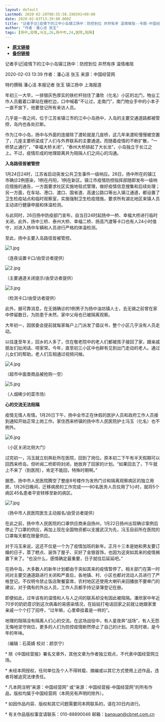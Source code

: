 ```yaml
---
layout: default
Lastmod: 2020-02-28T08:55:58.190391+00:00
date: 2020-02-03T13:39:00.000Z
title: "记者手记|疫情下的江中小岛镇江扬中：防控到位 井然有序 温情难阻--专题-中国经营网"
author: "作者：潘心洁 张玉"
tags: [扬中,疫情,冯玉,26,扬中市,24,医院,阻隔]
---
```


* [**原文链接**](http://www.cb.com.cn/index/show/special/cv/cv13415503100/p/s.html)
* [**备份链接**](https://web.archive.org/web/20200211142247/http://www.cb.com.cn/index/show/special/cv/cv13415503100/p/s.html)


记者手记|疫情下的江中小岛镇江扬中：防控到位 井然有序 温情难阻

2020-02-03 13:39 作者：潘心洁 张玉 来源：中国经营网

特约撰稿 潘心洁 本报记者 张玉 镇江扬中 上海报道

年初三一大早，一排银灰色厚实的铁栏杆挡住了潘欣（化名）小区的北门，物业工作人员戴着口罩站在栅栏边，口中喊着“不让过，走南门”，南门物业手中的小本子一直不放下，他要登记所有来访人员。

几乎是一夜之间，位于江苏省镇江市的江中小岛扬中，入岛的主要交通道路都被管控，岛内也各处拦断。

作为江中小岛，扬中与外面的连接除了渡轮就是几座桥，这几年来渡轮慢慢被空置了，几座主要桥梁成了人们与外界联系的主要通道。而随着疫情的不断扩散，“一桥禁止通行”，“幸福大桥关闭”，“泰州大桥排起了大长龙”，小岛独立于长江之上。不过，疫情形成的地理距离并为阻隔人们之间心的沟通。

**入岛路径皆被管控**

1月24日24时，江苏省启动突发公共卫生事件一级响应。26日，扬中所在的镇江市确诊2例感染，1例在丹阳，1例在新区。镇江市疫情防控指挥部随即发布一级响应措施的通告，一方面要求社区实施地毯式管理，做好疫情信息搜集和后续处理；另一方面，在车站、港口、渡口、国省道、高速公路口等出入镇江通道，都设置了卫生检疫站点和临时观察室，实施强制卫生检疫措施，要求所有湖北地区来镇人员主动进行健康申报和体温检测。

与此同时，26日扬中防疫部门宣布，自当日24时起扬中一桥、幸福大桥进行临时关闭，此外，扬中三桥、泰州大桥、幸福二桥、扬高汽渡等卡口也有人24小时值守，对进入扬中车辆和人员进行严格的体温检测。

至此，扬中主要入岛路径皆被管控。

![1.jpg](/images/post/47fa338e5448e2cf2ab74c8da15d1d50.jpg)

（连夜设置卡口/由受访者提供）

![2.jpg](/images/post/63725e99c3a59a4678ccc23957ee0be4.jpg)

（主要通道关闭提示/由受访者提供）

![3.jpg](/images/post/467d0700cfebedd88133d48087e034d9.jpg)

（检测卡口/由受访者提供）

此外，据可靠消息，在无锡确诊的1例男子为扬中油坊镇人士，去无锡之前曾在家中停留数日，为防患于未然，家中父母也已被隔离观察。

大年初一，因居委会提前就每家每户上门派发了倡议书，整个小区几乎没有人员走动。

以往逢至年关，回乡的人多了，住在敬老院中的老人们都被孩子接回了家，跟亲戚朋友们扯闲话、唠家常。今年，直至初三小区中也鲜有见到出门走动的老人。通过儿女们的帮助，老人们互相通过视频问候。

![4.jpg](/images/post/01857bafe0960b11d59affd75cfd2d47.jpg)

（超市中面类商品被抢购一空）

![5.jpg](/images/post/f516248d7f737b1cc221f975fa2e8d7e.jpg)

（人烟稀少的菜市场）

**心的交流无法阻隔**

疫情无情人有情。1月26日下午，扬中全市正在休假的医护人员和政府工作人员接到通知开始正常上岗工作。家住西来桥镇的扬中市人民医院护士冯玉（化名）也不例外。

![6.jpg](/images/post/1a56cadb4b22abb18f3cbd187a56a735.jpg)

（小区关闭北侧大门）

过完初一，冯玉就立刻奔赴所在医院，回到了岗位。原本初二下午有半天假期可以回西来桥岛，但听闻二桥即将封闭，她放弃了回家的计划。“如果回去了，下午就上不来了（到医院），肯定不能回，特殊时期啊。”

据悉，扬中市人民医院腾空了整座8号楼作为发热门诊和隔离观察病区的独立用房。1月26日晚间，迁移病房的工作完成——80名医务人员仅用了1小时，就将5个病区45名患者平安转移至新的病区。

![7.jpg](/images/post/f86c5a1b179566a305082c79ec61cd0b.jpg)

（扬中市人民医院医生主动报名/由受访者提供）

在此之前，扬中市人民医院的口罩供应商来自扬州，1月22日扬州出现确诊案例后停止了口罩的供应，再加上现在全国物资都以支援武汉为先，冯玉目前所在医院的口罩每天都在限量供应。

对于冯玉来说，这还不仅是一个为了疫情加班的新年。正月十三本是她和男友要订婚的日子，蒸了糕点、装饰了屋子、买好了金银首饰，也因为这突如其来的疫情搁置下来了。“也没什么，感情确定最重要，日子就往后延延吧。”

在扬中岛，大多数人的新年计划都由于突如其来的疫情暂停了。相关部门在第一时间对主要交通道路进行关闭和严查后，各地镇、村、小区也都对流动人员进行了严格登记。不仅明令禁止饭店聚餐宴席，农村地区还使用大喇叭来回播放不要串门的建议，对于偶有的外出人员，工作人员都手持记录簿登记在册。

即便如此，过年该有的温情和人与人之间的联系却没有因此被阻隔。潘欣家中年近70岁的奶奶意识到这次病毒的易感染情况，在姑姑打电话回家之前就让她跟家里亲戚一个个打了招呼，“过年嘛，心里牵挂着是一样的”。

地理的阻隔没有隔离人们心的交流。在这场战役中，有人星夜奔“战场”，有人无怨无悔地坚守岗位，更多的人们为防控疫情断然停止了自己的计划。共克时艰，是今年的年味。

（编辑：石英婧 校对：颜京宁）

\* 除《中国经营报》署名文章外，其他文章为作者独立观点，不代表中国经营网立场。

\* 未经本网授权，任何单位及个人不得转载、摘编或以其它方式使用上述作品，违者将被追究法律责任。

\* 凡本网注明“来源：中国经营网” 或“来源：中国经营报-中国经营网”的所有作品，版权均属于中国经营网（本网另有声明的除外）。

\* 如因作品内容、版权和其它问题需要同本网联系的，请在30日内进行。

\* 有关作品版权事宜请联系：010-88890046 邮箱：banquan@cbnet.com.cn


